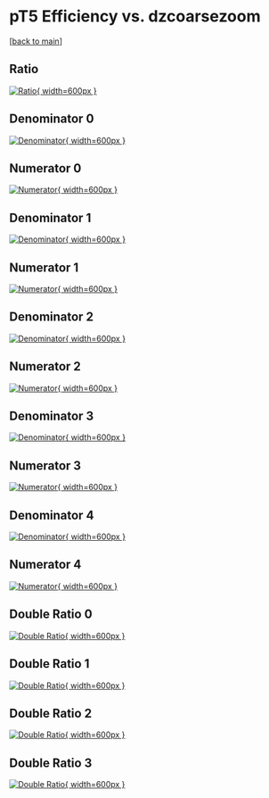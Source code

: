 # pT5 Efficiency vs. dzcoarsezoom

[[back to main](./)]



## Ratio

[![Ratio](../mtv/var/pT5_loweta_211_1_eff_dzcoarsezoom.png){ width=600px }](../mtv/var/pT5_loweta_211_1_eff_dzcoarsezoom.pdf)

## Denominator 0

[![Denominator](../mtv/den/pT5_loweta_211_1_eff_dzcoarsezoom_den0.png){ width=600px }](../mtv/den/pT5_loweta_211_1_eff_dzcoarsezoom_den0.pdf)

## Numerator 0

[![Numerator](../mtv/num/pT5_loweta_211_1_eff_dzcoarsezoom_num0.png){ width=600px }](../mtv/num/pT5_loweta_211_1_eff_dzcoarsezoom_num0.pdf)

## Denominator 1

[![Denominator](../mtv/den/pT5_loweta_211_1_eff_dzcoarsezoom_den1.png){ width=600px }](../mtv/den/pT5_loweta_211_1_eff_dzcoarsezoom_den1.pdf)

## Numerator 1

[![Numerator](../mtv/num/pT5_loweta_211_1_eff_dzcoarsezoom_num1.png){ width=600px }](../mtv/num/pT5_loweta_211_1_eff_dzcoarsezoom_num1.pdf)

## Denominator 2

[![Denominator](../mtv/den/pT5_loweta_211_1_eff_dzcoarsezoom_den2.png){ width=600px }](../mtv/den/pT5_loweta_211_1_eff_dzcoarsezoom_den2.pdf)

## Numerator 2

[![Numerator](../mtv/num/pT5_loweta_211_1_eff_dzcoarsezoom_num2.png){ width=600px }](../mtv/num/pT5_loweta_211_1_eff_dzcoarsezoom_num2.pdf)

## Denominator 3

[![Denominator](../mtv/den/pT5_loweta_211_1_eff_dzcoarsezoom_den3.png){ width=600px }](../mtv/den/pT5_loweta_211_1_eff_dzcoarsezoom_den3.pdf)

## Numerator 3

[![Numerator](../mtv/num/pT5_loweta_211_1_eff_dzcoarsezoom_num3.png){ width=600px }](../mtv/num/pT5_loweta_211_1_eff_dzcoarsezoom_num3.pdf)

## Denominator 4

[![Denominator](../mtv/den/pT5_loweta_211_1_eff_dzcoarsezoom_den4.png){ width=600px }](../mtv/den/pT5_loweta_211_1_eff_dzcoarsezoom_den4.pdf)

## Numerator 4

[![Numerator](../mtv/num/pT5_loweta_211_1_eff_dzcoarsezoom_num4.png){ width=600px }](../mtv/num/pT5_loweta_211_1_eff_dzcoarsezoom_num4.pdf)

## Double Ratio 0

[![Double Ratio](../mtv/ratio/pT5_loweta_211_1_eff_dzcoarsezoom_ratio0.png){ width=600px }](../mtv/ratio/pT5_loweta_211_1_eff_dzcoarsezoom_ratio0.pdf)

## Double Ratio 1

[![Double Ratio](../mtv/ratio/pT5_loweta_211_1_eff_dzcoarsezoom_ratio1.png){ width=600px }](../mtv/ratio/pT5_loweta_211_1_eff_dzcoarsezoom_ratio1.pdf)

## Double Ratio 2

[![Double Ratio](../mtv/ratio/pT5_loweta_211_1_eff_dzcoarsezoom_ratio2.png){ width=600px }](../mtv/ratio/pT5_loweta_211_1_eff_dzcoarsezoom_ratio2.pdf)

## Double Ratio 3

[![Double Ratio](../mtv/ratio/pT5_loweta_211_1_eff_dzcoarsezoom_ratio3.png){ width=600px }](../mtv/ratio/pT5_loweta_211_1_eff_dzcoarsezoom_ratio3.pdf)

